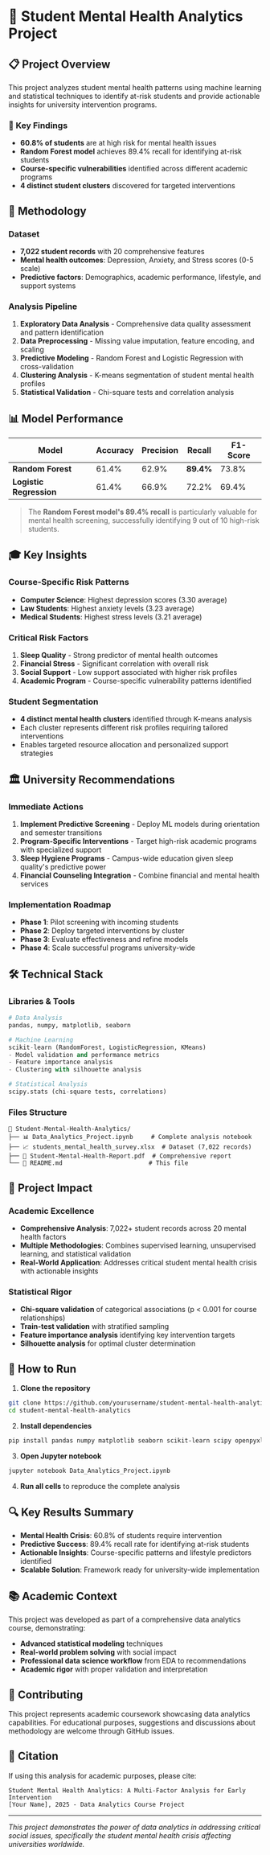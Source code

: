 # 🧠 Student Mental Health Analytics Project

## 📋 Project Overview

This project analyzes student mental health patterns using machine learning and statistical techniques to identify at-risk students and provide actionable insights for university intervention programs.

### 🎯 Key Findings
- **60.8% of students** are at high risk for mental health issues
- **Random Forest model** achieves 89.4% recall for identifying at-risk students
- **Course-specific vulnerabilities** identified across different academic programs
- **4 distinct student clusters** discovered for targeted interventions

## 🔬 Methodology

### Dataset
- **7,022 student records** with 20 comprehensive features
- **Mental health outcomes**: Depression, Anxiety, and Stress scores (0-5 scale)
- **Predictive factors**: Demographics, academic performance, lifestyle, and support systems

### Analysis Pipeline
1. **Exploratory Data Analysis** - Comprehensive data quality assessment and pattern identification
2. **Data Preprocessing** - Missing value imputation, feature encoding, and scaling
3. **Predictive Modeling** - Random Forest and Logistic Regression with cross-validation
4. **Clustering Analysis** - K-means segmentation of student mental health profiles
5. **Statistical Validation** - Chi-square tests and correlation analysis

## 📊 Model Performance

| Model | Accuracy | Precision | Recall | F1-Score |
|-------|----------|-----------|--------|----------|
| **Random Forest** | 61.4% | 62.9% | **89.4%** | 73.8% |
| **Logistic Regression** | 61.4% | 66.9% | 72.2% | 69.4% |

> The **Random Forest model's 89.4% recall** is particularly valuable for mental health screening, successfully identifying 9 out of 10 high-risk students.

## 🎓 Key Insights

### Course-Specific Risk Patterns
- **Computer Science**: Highest depression scores (3.30 average)
- **Law Students**: Highest anxiety levels (3.23 average)  
- **Medical Students**: Highest stress levels (3.21 average)

### Critical Risk Factors
1. **Sleep Quality** - Strong predictor of mental health outcomes
2. **Financial Stress** - Significant correlation with overall risk
3. **Social Support** - Low support associated with higher risk profiles
4. **Academic Program** - Course-specific vulnerability patterns identified

### Student Segmentation
- **4 distinct mental health clusters** identified through K-means analysis
- Each cluster represents different risk profiles requiring tailored interventions
- Enables targeted resource allocation and personalized support strategies

## 🏛️ University Recommendations

### Immediate Actions
1. **Implement Predictive Screening** - Deploy ML models during orientation and semester transitions
2. **Program-Specific Interventions** - Target high-risk academic programs with specialized support
3. **Sleep Hygiene Programs** - Campus-wide education given sleep quality's predictive power
4. **Financial Counseling Integration** - Combine financial and mental health services

### Implementation Roadmap
- **Phase 1**: Pilot screening with incoming students
- **Phase 2**: Deploy targeted interventions by cluster
- **Phase 3**: Evaluate effectiveness and refine models
- **Phase 4**: Scale successful programs university-wide

## 🛠️ Technical Stack

### Libraries & Tools
```python
# Data Analysis
pandas, numpy, matplotlib, seaborn

# Machine Learning  
scikit-learn (RandomForest, LogisticRegression, KMeans)
- Model validation and performance metrics
- Feature importance analysis
- Clustering with silhouette analysis

# Statistical Analysis
scipy.stats (chi-square tests, correlations)
```

### Files Structure
```
📁 Student-Mental-Health-Analytics/
├── 📊 Data_Analytics_Project.ipynb     # Complete analysis notebook
├── 📈 students_mental_health_survey.xlsx  # Dataset (7,022 records)
├── 📄 Student-Mental-Health-Report.pdf  # Comprehensive report
└── 📖 README.md                        # This file
```

## 🎯 Project Impact

### Academic Excellence
- **Comprehensive Analysis**: 7,022+ student records across 20 mental health factors
- **Multiple Methodologies**: Combines supervised learning, unsupervised learning, and statistical validation
- **Real-World Application**: Addresses critical student mental health crisis with actionable insights

### Statistical Rigor
- **Chi-square validation** of categorical associations (p < 0.001 for course relationships)
- **Train-test validation** with stratified sampling
- **Feature importance analysis** identifying key intervention targets
- **Silhouette analysis** for optimal cluster determination

## 🚀 How to Run

1. **Clone the repository**
```bash
git clone https://github.com/yourusername/student-mental-health-analytics
cd student-mental-health-analytics
```

2. **Install dependencies**
```bash
pip install pandas numpy matplotlib seaborn scikit-learn scipy openpyxl
```

3. **Open Jupyter notebook**
```bash
jupyter notebook Data_Analytics_Project.ipynb
```

4. **Run all cells** to reproduce the complete analysis

## 🔍 Key Results Summary

- **Mental Health Crisis**: 60.8% of students require intervention
- **Predictive Success**: 89.4% recall rate for identifying at-risk students  
- **Actionable Insights**: Course-specific patterns and lifestyle predictors identified
- **Scalable Solution**: Framework ready for university-wide implementation

## 📚 Academic Context

This project was developed as part of a comprehensive data analytics course, demonstrating:
- **Advanced statistical modeling** techniques
- **Real-world problem solving** with social impact
- **Professional data science workflow** from EDA to recommendations
- **Academic rigor** with proper validation and interpretation

## 🤝 Contributing

This project represents academic coursework showcasing data analytics capabilities. For educational purposes, suggestions and discussions about methodology are welcome through GitHub issues.

## 📄 Citation

If using this analysis for academic purposes, please cite:
```
Student Mental Health Analytics: A Multi-Factor Analysis for Early Intervention
[Your Name], 2025 - Data Analytics Course Project
```

---

*This project demonstrates the power of data analytics in addressing critical social issues, specifically the student mental health crisis affecting universities worldwide.*
